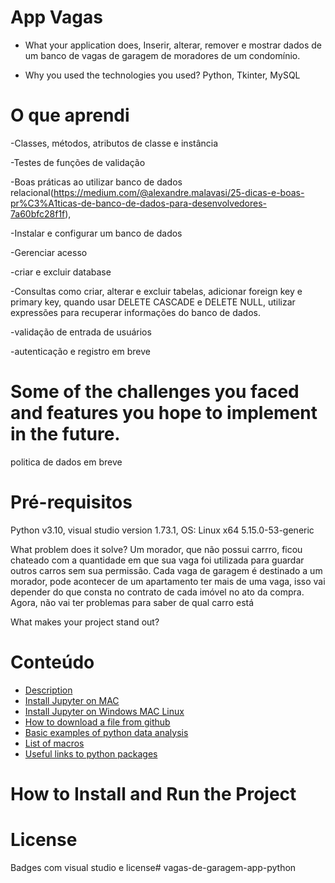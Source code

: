 # App Vagas


- What your application does,
Inserir, alterar, remover e mostrar dados de um banco de vagas de garagem de moradores de um condomínio.


- Why you used the technologies you used?
Python, Tkinter, MySQL




# O que aprendi

-Classes, métodos, atributos de classe e instância

-Testes de funções de validação

-Boas práticas ao utilizar banco de dados relacional(https://medium.com/@alexandre.malavasi/25-dicas-e-boas-pr%C3%A1ticas-de-banco-de-dados-para-desenvolvedores-7a60bfc28f1f),

-Instalar e configurar um banco de dados

-Gerenciar acesso

-criar e excluir database

-Consultas como criar, alterar e excluir tabelas, adicionar foreign key e primary key, quando usar DELETE CASCADE e DELETE NULL, utilizar expressões para recuperar informações do banco de
dados.

-validação de entrada de usuários

-autenticação e registro em breve

# Some of the challenges you faced and features you hope to implement in the future.
politica de dados em breve


# Pré-requisitos
Python v3.10, visual studio version 1.73.1, OS: Linux x64 5.15.0-53-generic


What problem does it solve?
Um morador, que não possui carrro, ficou chateado com a quantidade em que sua vaga foi utilizada
para guardar outros carros sem sua permissão.
Cada vaga de garagem é destinado a um morador, pode acontecer de um apartamento 
ter mais de uma vaga, isso vai depender do que consta no contrato de cada imóvel no ato da compra. Agora, não vai ter problemas para saber de qual carro está



What makes your project stand out?

# Conteúdo

- [Description](#user-content-description)
- [Install Jupyter on MAC](#user-content-install-jupyter-on-mac)
- [Install Jupyter on Windows MAC Linux](#user-content-install-jupyter-on-windows-mac-linux)
- [How to download a file from github](#user-content-how-to-download-a-file-from-github) 
- [Basic examples of python data analysis](#user-content-basic-examples-of-python-data-analysis)
- [List of macros](#user-content-list-of-macros-not-up-to-date) 
- [Useful links to python packages](#user-content-useful-links-to-python-packages)



# How to Install and Run the Project

# License
Badges com visual studio e license# vagas-de-garagem-app-python

